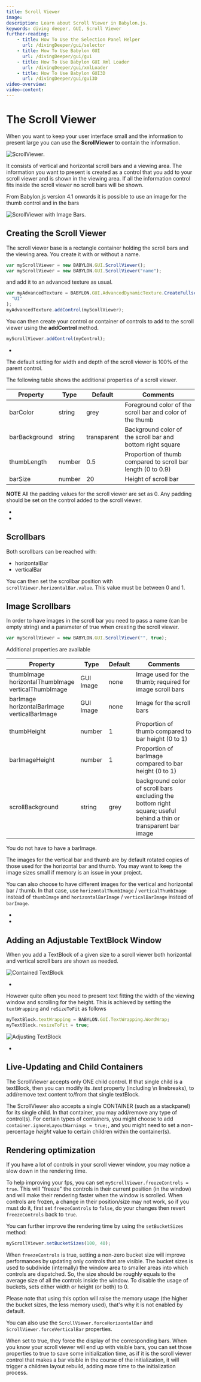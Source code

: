 ```yaml
---
title: Scroll Viewer
image: 
description: Learn about Scroll Viewer in Babylon.js.
keywords: diving deeper, GUI, Scroll Viewer
further-reading:
    - title: How To Use the Selection Panel Helper
      url: /divingDeeper/gui/selector
    - title: How To Use Babylon GUI
      url: /divingDeeper/gui/gui
    - title: How To Use Babylon GUI Xml Loader
      url: /divingDeeper/gui/xmlLoader
    - title: How To Use Babylon GUI3D
      url: /divingDeeper/gui/gui3D
video-overview:
video-content:
---
```


# The Scroll Viewer

When you want to keep your user interface small and the information to present large you can use the **ScrollViewer** to contain the information.

![ScrollViewer](/img/gui/scroll1.jpg).

It consists of vertical and horizontal scroll bars and a viewing area. The information you want to present is created as a control that you add to your scroll viewer and is shown in the viewing area. If all the information control fits inside the scroll viewer no scroll bars will be shown.

From Babylon.js version 4.1 onwards it is possible to use an image for the thumb control and in the bars

![ScrollViewer with Image Bars](/img/gui/scroll4.jpg).

## Creating the Scroll Viewer

The scroll viewer base is a rectangle container holding the scroll bars and the viewing area. You create it with or without a name.

```javascript
var myScrollViewer = new BABYLON.GUI.ScrollViewer();
var myScrollViewer = new BABYLON.GUI.ScrollViewer("name");
```

and add it to an advanced texture as usual.

```javascript
var myAdvancedTexture = BABYLON.GUI.AdvancedDynamicTexture.CreateFullscreenUI(
  "UI"
);
myAdvancedTexture.addControl(myScollViewer);
```

You can then create your control or container of controls to add to the scroll viewer using the **addControl** method.

```javascript
myScrollViewer.addControl(myControl);
```

- <Playground id="#13CF95#1" title="Scroll Viewer Example" description="Simple example showing how to add a Scroll Viewer to your scene." image="/img/playgroundsAndNMEs/divingdeeperScrollViewer1.jpg"/>

The default setting for width and depth of the scroll viewer is 100% of the parent control.

The following table shows the additional properties of a scroll viewer.

| Property      | Type   | Default     | Comments                                                     |
| ------------- | ------ | ----------- | ------------------------------------------------------------ |
| barColor      | string | grey        | Foreground color of the scroll bar and color of the thumb    |
| barBackground | string | transparent | Background color of the scroll bar and bottom right square   |
| thumbLength   | number | 0.5         | Proportion of thumb compared to scroll bar length (0 to 0.9) |
| barSize       | number | 20          | Height of scroll bar                                         |

**NOTE** All the padding values for the scroll viewer are set as 0. Any padding should be set on the control added to the scroll viewer.

- <Playground id="#C3RDBS#3" title="Scroll Viewer of Fixed Size" description="Simple example showing how to add a Scroll Viewer of fixed size to your scene." image="/img/playgroundsAndNMEs/divingdeeperScrollViewer2.jpg"/>
- <Playground id="#C3RDBS#2" title="Scroll Viewer of Relative Size" description="Simple example showing how to add a Scroll Viewer of relative size to your scene." image="/img/playgroundsAndNMEs/divingdeeperScrollViewer3.jpg"/>

## Scrollbars

Both scrollbars can be reached with:

- horizontalBar
- verticalBar

You can then set the scrollbar position with `scrollViewer.horizontalBar.value`. This value must be between 0 and 1.

## Image Scrollbars

In order to have images in the scroll bar you need to pass a name (can be empty string) and a parameter of true when creating the scroll viewer.

```javascript
var myScrollViewer = new BABYLON.GUI.ScrollViewer("", true);
```

Additional properties are available

| Property                                                 | Type      | Default | Comments                                                                                                         |
| -------------------------------------------------------- | --------- | ------- | ---------------------------------------------------------------------------------------------------------------- |
| thumbImage<br/>horizontalThumbImage<br/>verticalThumbImage | GUI Image | none    | Image used for the thumb; required for image scroll bars                                                         |
| barImage<br/>horizontalBarImage<br/>verticalBarImage       | GUI Image | none    | Image for the scroll bars                                                                                        |
| thumbHeight                                              | number    | 1       | Proportion of thumb compared to bar height (0 to 1)                                                              |
| barImageHeight                                           | number    | 1       | Proportion of barImage compared to bar height (0 to 1)                                                           |
| scrollBackground                                         | string    | grey    | background color of scroll bars excluding the bottom right square; useful behind a thin or transparent bar image |

You do not have to have a barImage.

The images for the vertical bar and thumb are by default rotated copies of those used for the horizontal bar and thumb. You may want to keep the image sizes small if memory is an issue in your project.

You can also choose to have different images for the vertical and horizontal bar / thumb. In that case, use `horizontalThumbImage` / `verticalThumbImage` instead of `thumbImage` and `horizontalBarImage` / `verticalBarImage` instead of `barImage`.

- <Playground id="#4ZC0G4#2" title="Image Scroll Bars" description="Simple example showing how to add Image Scroll Bars to your scene." image="/img/playgroundsAndNMEs/divingdeeperScrollViewer4.jpg"/>
- <Playground id="#4ZC0G4#1" title="Image Scroll Bars in a Grid" description="Simple example showing how to add Image Scroll Bars in a grid to your scene." image="/img/playgroundsAndNMEs/divingdeeperScrollViewer5.jpg"/>

## Adding an Adjustable TextBlock Window

When you add a TextBlock of a given size to a scroll viewer both horizontal and vertical scroll bars are shown as needed.

![Contained TextBlock](/img/gui/scroll3.jpg)

- <Playground id="#FX6KVK#3" title="Scroll Viewer with Fixed TextBlock" description="Simple example showing how to add a Scroll Viewer with Fixed TextBlock to your scene." image="/img/playgroundsAndNMEs/divingdeeperScrollViewer6.jpg"/>

However quite often you need to present text fitting the width of the viewing window and scrolling for the height. This is achieved by setting the `textWrapping` and `reSizeToFit` as follows

```javascript
myTextBlock.textWrapping = BABYLON.GUI.TextWrapping.WordWrap;
myTextBlock.resizeToFit = true;
```

![Adjusting TextBlock](/img/gui/scroll2.jpg)

- <Playground id="#3EF49E#5" title="Scroll Viewer with Adjusting TextBlock" description="Simple example showing how to add a Scroll Viewer with Adjusting TextBlock to your scene." image="/img/playgroundsAndNMEs/divingdeeperScrollViewer7.jpg"/>

## Live-Updating and Child Containers

The ScrollViewer accepts only ONE child control. If that single child is a textBlock, then you can modify its _.text_ property (including \\n linebreaks), to add/remove text content to/from that single textBlock.

The ScrollViewer also accepts a single CONTAINER (such as a stackpanel) for its single child. In that container, you may add/remove any type of control(s). For certain types of containers, you might choose to add `container.ignoreLayoutWarnings = true;`, and you might need to set a non-percentage _height_ value to certain children within the container(s).

## Rendering optimization

If you have a lot of controls in your scroll viewer window, you may notice a slow down in the rendering time.

To help improving your fps, you can set `myScrollViewer.freezeControls = true`. This will "freeze" the controls in their current position (in the window) and will make their rendering faster when the window is scrolled. When controls are frozen, a change in their position/size may not work, so if you must do it, first set `freezeControls` to `false`, do your changes then revert `freezeControls` back to `true`.

You can further improve the rendering time by using the `setBucketSizes` method:

```javascript
myScrollViewer.setBucketSizes(100, 40);
```

When `freezeControls` is true, setting a non-zero bucket size will improve performances by updating only controls that are visible. The bucket sizes is used to subdivide (internally) the window area to smaller areas into which controls are dispatched. So, the size should be roughly equals to the average size of all the controls inside the window. To disable the usage of buckets, sets either width or height (or both) to 0.

Please note that using this option will raise the memory usage (the higher the bucket sizes, the less memory used), that's why it is not enabled by default.

You can also use the `ScrollViewer.forceHorizontalBar` and `ScrollViewer.forceVerticalBar` properties.

When set to true, they force the display of the corresponding bars. When you know your scroll viewer will end up with visible bars, you can set those properties to true to save some initialization time, as if it is the scroll viewer control that makes a bar visible in the course of the initialization, it will trigger a children layout rebuild, adding more time to the initialization process.

<Playground id="#KPLW9F" title="Rendering Optimization" description="Simple example showing how to optimize rendering in your scene." image="/img/playgroundsAndNMEs/divingdeeperScrollViewer8.jpg"/>